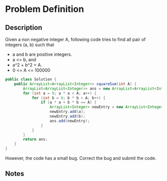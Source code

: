 # Problem Definition

## Description

Given a non negative integer A, following code tries to find all pair of integers (a, b) such that

* a and b are positive integers.
* a <= b, and
* a^2 + b^2 = A.
* 0 <= A <= 100000

```Java
public class Solution {
    public ArrayList<ArrayList<Integer>> squareSum(int A) {
        ArrayList<ArrayList<Integer>> ans = new ArrayList<ArrayList<Integer>>();
        for (int a = 0; a * a < A; a++) {
            for (int b = 0; b * b < A; b++) {
                if (a * a + b * b == A) {
                    ArrayList<Integer> newEntry = new ArrayList<Integer>();
                    newEntry.add(a);
                    newEntry.add(b);
                    ans.add(newEntry);
                }
            }
        }
        return ans;
    }
}
```

However, the code has a small bug. Correct the bug and submit the code.

## Notes